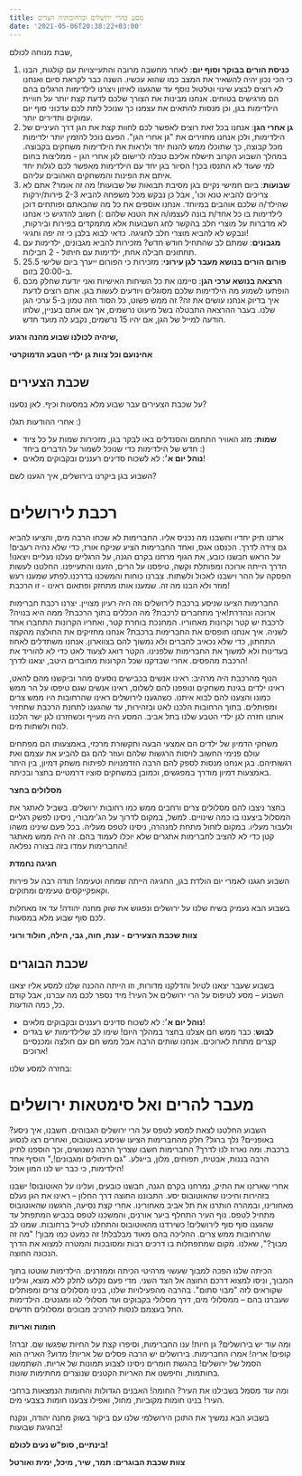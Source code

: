 ```yaml
---
title: מסע בהרי ירושלים וברחובותיה הצרים
date: '2021-05-06T20:38:22+03:00'
---
```

שבת מנוחה  לכולם,

1. **כניסת הורים בבוקר וסוף יום**: לאחר מחשבה מרובה והתעייצויות עם קולגות, הבנו כי הכי נכון יהיה להשאיר את המצב כמו שהוא עכשיו. השנה כבר לקראת סיום ואנחנו לא רוצים לבצע שינוי וטלטול נוסף עד שהגענו לאיזון ויצרנו לילדימות הרגלים בהם הם מרגישים בטוחים. אנחנו מבינות את הצורך שלכם לדעת קצת יותר על חוויית הילדימות בגן, וכן מנסות להתאים את עצמנו כך שנוכל לתת לכם עדכוני סוף יום עמוקים ותדירים יותר. 
2. **גן אחרי הגן**: אנחנו בכל זאת רוצים לאפשר לכם לחוות קצת את הגן דרך העיניים של הילדימות, ולכן אנחנו מחזירים את "גן אחרי הגן". הפעם נוכל להזמין יותר ילדימות מכל קבוצה, כך שתוכלו ממש להנות יחד ולראות את הילדימות משחקים בקבוצה. במהלך השבוע הקרוב תישלח אליכם טבלה לרישום לגן אחרי הגן - ממליצות בחום למי שעוד לא התנסו בכך! הסיור בגן יחד עם הילדימות מאפשר לכם לגלות יחד איתם את הפינות והמשחקים האהובים עליהם. 
3. **שבועות**: ביום חמישי נקיים בגן מסיבת תבואות של שבועות! מה זה אומר? אתם לא צריכים להביא טנא וכו׳, אבל כן נבקש מכל משפחה להביא 2-3 פירות/ירקות שהילד/ה שלכם אוהבים במיוחד. אנחנו אוספים את כל מה שהבאתם ופותחים דוכן לילדימות בו כל אחד/ת בונה לעצמו/ה את הטנא שלהם :)  חשוב להדגיש כי אנחנו לא מדברות על מוצרי חלב בהקשר לחג השבועות אלא מתמקדים בפירות ובירקות, ונבקש לא להביא מוצרי חלב לחגיגה. כדאי לבוא בלבן כי זה יפה וחגיגי! 
4. **מגבונים**: שמתם לב שהתחיל חודש חדש? מזכירות להביא מגבונים, ילדימות עם תחתונים חבילה אחת, ילדימות עם חיתול - 2 חבילות. 
5. **פורום הורים בנושא מעבר לגן עירוני**: מזכירות כי הפורום ייערך ביום שלישי 25.5 ב-20:00 בזום. 
6. **הרצאה בנושא ערכי הגן**: סיימנו את כל השיחות האישיות ואני יודעת שחלק מכם הופתעו לשמוע מה הילדימות שלכם מסוגלים ויודעים לעשות בגן. אתם רוצים לדעת איך בדיוק אנחנו עושים את זה? זה ממש פשוט, כל הסוד הזה טמון ב-5 ערכי הגן שלנו. בעבר ההרצאה התבטלה בשל מיעוט נרשמים, אך אם אתם בעניין, שלחו הודעה למייל של הגן, אם יהיו 15 נרשמים, נקבע לה מועד חדש.

**שיהיה לכולנו שבוע מהנה ורגוע,**

**אחינועם וכל צוות גן ילדי הטבע הדמוקרטי**

## שכבת הצעירים

על שכבת הצעירים עבר שבוע מלא במסעות וכיף. לאן נסענו? 

אחרי ההודעות תגלו :)

* **שמות**: מזג האוויר התחמם והסנדלים באו לבקר בגן, מזכירות שמות על כל ציוד חדש של הילדימות כדי שנוכל לשמור על הדברים ביחד :)
* **נוהל יום א׳**: לא לשכוח סדינים רעננים ובקבוקים מלאים!

השבוע בגן ביקרנו בירושלים, איך הגענו לשם?

# **רכבת לירושלים**

ארזנו תיק יחדיו וחשבנו מה נכניס אליו. החברימות לא שכחו הרבה מים, והציעו להביא גם צידה לדרך. הכנסנו אגס, ואחד החברימות הציע שניקח אורז, כדי שלא נהיה רעבים! על הראש חבשנו כובע, את הגוף מרחנו בקרם הגנה, על הרגליים נעלנו נעליים ויצאנו! הדרך הייתה ארוכה ומפותלת וקשה, טיפסנו על הרים, הזענו והתעייפנו. החלטנו לעשות הפסקה על ההר וישבנו לאכול ולשתות. צברנו כוחות והמשכנו בדרכנו.לפתע שמענו רעש מוזר ולא הבנו מה זה. שמענו אותו מתחזק ופתאום ראינו - זו הרכבת!

החברימות הציעו שניסע ברכבת לירושלים וזה היה רעיון מצויין. יצרנו רכבת חברימות ארוכה ונהדרת!איך מתחברים לרכבת? מה הכללים בתוך הרכבת? ממה היא בנויה? לרכבת יש קטר וקרונות מאחוריו. המחנכת בוחרת קטר, ואחריו הקרונות התחברו אחד לשניה. איך אנחנו תופסים את החברימות ברכבת? אנחנו מחזיקים את החולצה מהקצה התחתון, כדי שלא נכאיב לחברים ולא נמשוך להם בצווארון. אנחנו משתדלים לאחוז בעדינות ולא למשוך את החברימות שלפנינו. הקטר דואג לצעוד לאט כדי לא להוריד את הרכבת מהפסים. אחרי שבדקנו שכל הקרונות מחוברים היטב, יצאנו לדרך!

הנוף מהרכבת היה מרהיב: ראינו אנשים בכבישים נוסעים מהר וביקשנו מהם להאט, ראינו ילדים בגינת משחקים ונופפנו להם לשלום, ראינו אנשים שגם טיפסו על הר ממש כמונו והצענו להם לבוא איתנו. כשהגענו לירושלים ראינו שהרחובות היו ממש צרים ומפותלים. בתוך הרחובות הלכנו לאט ובזהירות, עד שהגענו לתחנת הרכבת שתחזיר אותנו חזרה לגן ילדי הטבע שלנו בתל אביב. המסע היה מעייף וכשחזרנו לגן ישר הלכנו לנוח ולשתות מים.

משחקי הדמיון של ילדים הם אמצעי הבעה ותקשורת מרכזי, באמצעותו הם מפתחים עולם פנימי החשוב לויסות הרגשות שלהם ועוזר להם גם להביע את עצמם ואת רגשותיהם. בגן אנחנו מנסות לספק להם הרבה הזדמנויות לפיתוח משחק דמיון, בין היתר באמצעות דמיון מודרך במפגשים, וכמובן במשחקים סוציו דרמטיים בחצר ובכיתה.

**מסלולים בחצר**

בחצר ניצבו להם מסלולים צרים ורחבים ממש כמו רחובות ירושלים. בשביל לאתגר את המסלול ביצענו בו כמה שינויים. למשל, במקום לדרוך על הג'ימבורי, ניסינו לפשק רגליים ולעבור מעליו. במקום לזחול מתחת למנהרה, ניסינו לטפס מעליה. בכל פעם שינינו משהו קטן כדי לא להציב לחברימות אתגרים שלא יוכלו לעמוד בהם. זה היה ממש מאתגר והחברימות עמדו בזה בצורה נפלאה! 

**חגיגה נחמדת**

השבוע חגגנו לאמרי יום הולדת בגן, החגיגה הייתה שמחה וטעימה! תודה רבה על פירות וקאפקייקסים טעימים ומתוקים.

בשבוע הבא נעמיק בשיח שלנו על ירושלים ונפגוש את שוק מחנה יהודה! עד אז מאחלות לכם סוף שבוע מלא במסעות.

**צוות שכבת הצעירים - ענת, חוה, גבי, הילה, חולוד ורוני**

## **שכבת הבוגרים**

בשבוע שעבר יצאנו לטיול והדלקנו מדורות, וזו הייתה ההכנה שלנו למסע אליו יצאנו השבוע – מסע לטיפוס על הרי ירושלים אל העיר! מיד נספר לכם מה עברנו, אבל קודם כל, כמה הודעות.

* **נוהל יום א**׳: לא לשכוח סדינים רעננים ובקבוקים מלאים!
* **לבוש**: כבר ממש חם אצלנו בחצר במהלך היום! שימו לב שלילדימות יש בגדים קצרים מתחת לארוכים. אנחנו שותים הרבה אבל ממש חם עם חולצה ומכנסיים ארוכים!

בחזרה למסע שלנו:

# מעבר להרים ואל סימטאות ירושלים

השבוע החלטנו לצאת למסע לטפס על הרי ירושלים הגבוהים. חשבנו, איך ניסע? באופניים? נלך ברגל? חלק מהחברימות הציעו שניסע באוטובוס, ואחרים רצו לנסוע ברכבת. ומה נארוז לנו לדרך? החברימות חשבו שצריך הרבה נשנושים, וכך הוספנו לתיק הרבה בננות, אבטיח, תפוחים, מלון, בייגלע. "גם חיתולים ומגבונים!," הוסיף אחד הילדימות, כי כבר יש לנו המון אוכל!

אחרי שארזנו את התיק, נמרחנו בקרם הגנה, חבשנו כובעים, ועלינו על האוטובוס! ישבנו בזהירות וחיכינו שהאוטובוס יסע. התבוננו החוצה דרך החלון – ראינו את הגן נעלם מאחורינו, ובמהרה הותרנו את תל אביב מאחורינו. אחרי קצת נסיעה, הרגשנו שהאוטובוס מתחיל לטפס. נוף העיר התחלף ביער אורנים, והמשכנו לטפס בכביש המתפתל עד שהגענו סוף סוף לירושלים! כשירדנו מהאוטובוס והתחלנו לטייל ברחובות. שמנו לב שהרחובות ממש צרים. ההליכה בהם מאוד מבלבלת! זה כמעט כמו מבוך! "מה זה מבוך?", שאלנו. מקום שמתפתלות בו דרכים רבות ומסובכות והמטרה למצוא את הדרך הנכונה החוצה.

הכיתה שלנו הפכה למבוך שעשוי מרהיטי הכיתה וממזרנים. הילדימות שוטטו בתוך המבוך, וניסו למצוא דרכם החוצה אל הצד השני. מדי פעם נקלעו לחלק ללא מוצא, וגילינו שקוראים לזה "מבוי סתום". בהרבה מהפעילויות שלנו, בנינו מסלולים צרים ומפותלים שעברנו בהם – ממסלולי מים, דרך מסלולי בקבוקים ועד מסלולי לגו ומגנטים. הילדימות החל בעצמם לנסות להרכיב מבוכים ומסלולים חדשים.

**חומות ואריות**

ומה עוד יש בירושלים? גן חיות! ענו החברימות, וסיפרו קצת על החיות שפגשו שם. זברה! קופים! אריה! אמרו החברימות. בירושלים יש הרבה פסלים של אריות! מדוע? האריה הוא הסמל של ירושלים! בהגשת חומרים ניסינו לצבוע תמונות של אריות. השתמשנו בחותמות, וחיפשנו את האריות הקטנים שנוצרים מחתימות שונות.

ומה עוד מסמל בשבילנו את העיר? החומה! האבנים הגדולות והחומות הנמצאות ברחבי העיר! בנינו חומות מקוביות, מחול, ואפילו צבענו חומות בצבעי מים.

בשבוע הבא נמשיך את התוכן הירושלמי שלנו עם ביקור בשוק מחנה יהודה, ונקנח בחגיגת שבועות!

**בינתיים, סופ"ש נעים לכולם!**

**צוות שכבת הבוגרים: תמר, שיר, מיכל, ימית ואורטל**
